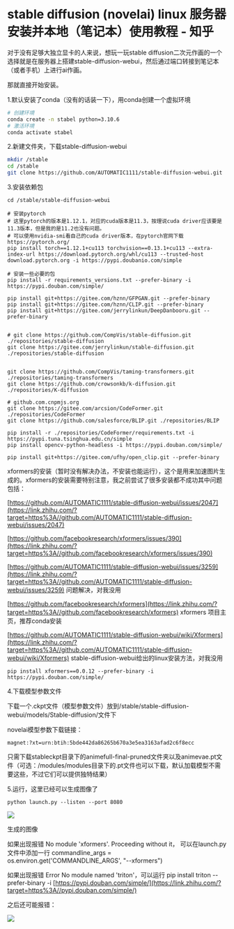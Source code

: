 # stable diffusion (novelai) linux 服务器安装并本地（笔记本）使用教程 - 知乎
对于没有足够大独立显卡的人来说，想玩一玩stable diffusion二次元作画的一个选择就是在服务器上搭建stable-diffusion-webui，然后通过端口转接到笔记本（或者手机）上进行ai作画。

那就直接开始安装。

1.默认安装了conda（没有的话装一下），用conda创建一个虚拟环境

```bash
# 创建环境
conda create -n stabel python=3.10.6
# 激活环境
conda activate stabel 
```

2.新建文件夹，下载stable-diffusion-webui

```bash
mkdir /stable
cd /stable
git clone https://github.com/AUTOMATIC1111/stable-diffusion-webui.git
```

3.安装依赖包

```text
cd /stable/stable-diffusion-webui

# 安装pytorch
# 这里pytorch的版本是1.12.1，对应的cuda版本是11.3，按理说cuda driver应该要是11.3版本，但是我的是11.2也没有问题。
# 可以使用nvidia-smi看自己的cuda driver版本，在pytorch官网下载https://pytorch.org/
pip install torch==1.12.1+cu113 torchvision==0.13.1+cu113 --extra-index-url https://download.pytorch.org/whl/cu113 --trusted-host download.pytorch.org -i https://pypi.doubanio.com/simple

# 安装一些必要的包
pip install -r requirements_versions.txt --prefer-binary -i https://pypi.douban.com/simple/

pip install git+https://gitee.com/hznn/GFPGAN.git --prefer-binary
pip install git+https://gitee.com/hznn/CLIP.git --prefer-binary
pip install git+https://gitee.com/jerrylinkun/DeepDanbooru.git --prefer-binary


# git clone https://github.com/CompVis/stable-diffusion.git ./repositories/stable-diffusion
git clone https://gitee.com/jerrylinkun/stable-diffusion.git ./repositories/stable-diffusion


git clone https://github.com/CompVis/taming-transformers.git ./repositories/taming-transformers
git clone https://github.com/crowsonkb/k-diffusion.git ./repositories/K-diffusion

# github.com.cnpmjs.org
git clone https://gitee.com/arcsion/CodeFormer.git ./repositories/CodeFormer
git clone https://github.com/salesforce/BLIP.git ./repositories/BLIP

pip install -r ./repositories/CodeFormer/requirements.txt -i https://pypi.tuna.tsinghua.edu.cn/simple
pip install opencv-python-headless -i https://pypi.douban.com/simple/

pip install git+https://gitee.com/ufhy/open_clip.git --prefer-binary
```

xformers的安装（暂时没有解决办法，不安装也能运行），这个是用来加速图片生成的。xformers的安装需要特别注意，我之前尝试了很多安装都不成功其中问题包括：

[https://github.com/AUTOMATIC1111/stable-diffusion-webui/issues/2047](https://link.zhihu.com/?target=https%3A//github.com/AUTOMATIC1111/stable-diffusion-webui/issues/2047)

[https://github.com/facebookresearch/xformers/issues/390](https://link.zhihu.com/?target=https%3A//github.com/facebookresearch/xformers/issues/390)

[https://github.com/AUTOMATIC1111/stable-diffusion-webui/issues/3259](https://link.zhihu.com/?target=https%3A//github.com/AUTOMATIC1111/stable-diffusion-webui/issues/3259) 问题解决，对我没用

[https://github.com/facebookresearch/xformers](https://link.zhihu.com/?target=https%3A//github.com/facebookresearch/xformers) xformers 项目主页，推荐conda安装

[https://github.com/AUTOMATIC1111/stable-diffusion-webui/wiki/Xformers](https://link.zhihu.com/?target=https%3A//github.com/AUTOMATIC1111/stable-diffusion-webui/wiki/Xformers) stable-diffusion-webui给出的linux安装方法，对我没用

```text
pip install xformers==0.0.12 --prefer-binary -i https://pypi.douban.com/simple/
```

4.下载模型参数文件

下载一个.ckpt文件（模型参数文件）放到/stable/stable-diffusion-webui/models/Stable-diffusion/文件下

novelai模型参数下载链接：

```text
magnet:?xt=urn:btih:5bde442da86265b670a3e5ea3163afad2c6f8ecc 
```

只需下载stableckpt目录下的animefull-final-pruned文件夹以及animevae.pt文件（可选：/modules/modules目录下的.pt文件也可以下载，默认加载模型不需要这些，不过它们可以提供独特结果）

5.运行，这里已经可以生成图像了

```text
python launch.py --listen --port 8080
```

![](https://pic3.zhimg.com/v2-1c31e9e04228baa7016b0583f22b862e_b.jpg)

生成的图像

如果出现报错 No module 'xformers'. Proceeding without it， 可以在launch.py文件中添加一行 commandline\_args = os.environ.get('COMMANDLINE\_ARGS', "--xformers")

如果出现报错 Error No module named 'triton'，可以运行 pip install triton --prefer-binary -i [https://pypi.douban.com/simple/](https://link.zhihu.com/?target=https%3A//pypi.douban.com/simple/)

之后还可能报错：

![](https://pic4.zhimg.com/v2-247f6ad49d39496fbad2a16b7faaeb2b_b.jpg)